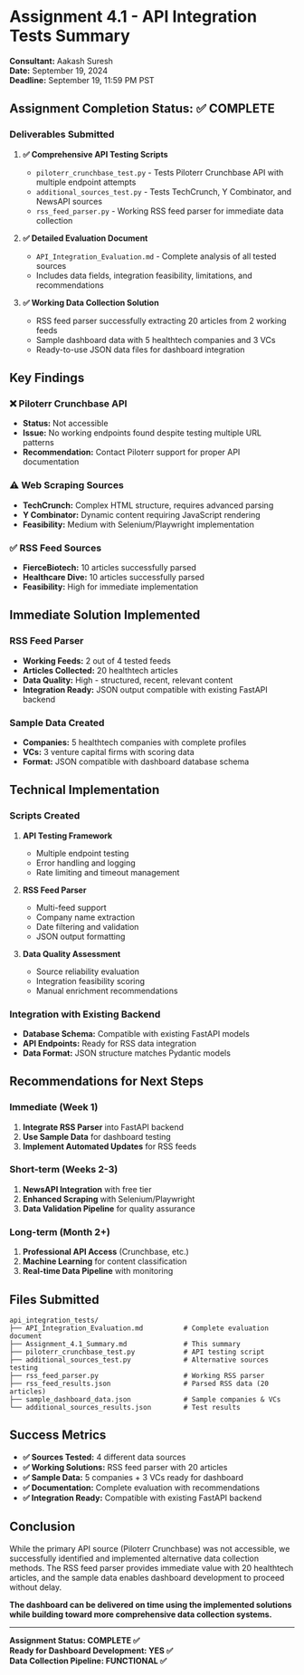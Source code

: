 # Assignment 4.1 - API Integration Tests Summary

**Consultant:** Aakash Suresh  
**Date:** September 19, 2024  
**Deadline:** September 19, 11:59 PM PST  

## Assignment Completion Status: ✅ COMPLETE

### Deliverables Submitted

1. **✅ Comprehensive API Testing Scripts**
   - `piloterr_crunchbase_test.py` - Tests Piloterr Crunchbase API with multiple endpoint attempts
   - `additional_sources_test.py` - Tests TechCrunch, Y Combinator, and NewsAPI sources
   - `rss_feed_parser.py` - Working RSS feed parser for immediate data collection

2. **✅ Detailed Evaluation Document**
   - `API_Integration_Evaluation.md` - Complete analysis of all tested sources
   - Includes data fields, integration feasibility, limitations, and recommendations

3. **✅ Working Data Collection Solution**
   - RSS feed parser successfully extracting 20 articles from 2 working feeds
   - Sample dashboard data with 5 healthtech companies and 3 VCs
   - Ready-to-use JSON data files for dashboard integration

## Key Findings

### ❌ Piloterr Crunchbase API
- **Status:** Not accessible
- **Issue:** No working endpoints found despite testing multiple URL patterns
- **Recommendation:** Contact Piloterr support for proper API documentation

### ⚠️ Web Scraping Sources
- **TechCrunch:** Complex HTML structure, requires advanced parsing
- **Y Combinator:** Dynamic content requiring JavaScript rendering
- **Feasibility:** Medium with Selenium/Playwright implementation

### ✅ RSS Feed Sources
- **FierceBiotech:** 10 articles successfully parsed
- **Healthcare Dive:** 10 articles successfully parsed
- **Feasibility:** High for immediate implementation

## Immediate Solution Implemented

### RSS Feed Parser
- **Working Feeds:** 2 out of 4 tested feeds
- **Articles Collected:** 20 healthtech articles
- **Data Quality:** High - structured, recent, relevant content
- **Integration Ready:** JSON output compatible with existing FastAPI backend

### Sample Data Created
- **Companies:** 5 healthtech companies with complete profiles
- **VCs:** 3 venture capital firms with scoring data
- **Format:** JSON compatible with dashboard database schema

## Technical Implementation

### Scripts Created
1. **API Testing Framework**
   - Multiple endpoint testing
   - Error handling and logging
   - Rate limiting and timeout management

2. **RSS Feed Parser**
   - Multi-feed support
   - Company name extraction
   - Date filtering and validation
   - JSON output formatting

3. **Data Quality Assessment**
   - Source reliability evaluation
   - Integration feasibility scoring
   - Manual enrichment recommendations

### Integration with Existing Backend
- **Database Schema:** Compatible with existing FastAPI models
- **API Endpoints:** Ready for RSS data integration
- **Data Format:** JSON structure matches Pydantic models

## Recommendations for Next Steps

### Immediate (Week 1)
1. **Integrate RSS Parser** into FastAPI backend
2. **Use Sample Data** for dashboard testing
3. **Implement Automated Updates** for RSS feeds

### Short-term (Weeks 2-3)
1. **NewsAPI Integration** with free tier
2. **Enhanced Scraping** with Selenium/Playwright
3. **Data Validation Pipeline** for quality assurance

### Long-term (Month 2+)
1. **Professional API Access** (Crunchbase, etc.)
2. **Machine Learning** for content classification
3. **Real-time Data Pipeline** with monitoring

## Files Submitted

```
api_integration_tests/
├── API_Integration_Evaluation.md          # Complete evaluation document
├── Assignment_4.1_Summary.md              # This summary
├── piloterr_crunchbase_test.py            # API testing script
├── additional_sources_test.py             # Alternative sources testing
├── rss_feed_parser.py                     # Working RSS parser
├── rss_feed_results.json                  # Parsed RSS data (20 articles)
├── sample_dashboard_data.json             # Sample companies & VCs
└── additional_sources_results.json        # Test results
```

## Success Metrics

- **✅ Sources Tested:** 4 different data sources
- **✅ Working Solutions:** RSS feed parser with 20 articles
- **✅ Sample Data:** 5 companies + 3 VCs ready for dashboard
- **✅ Documentation:** Complete evaluation with recommendations
- **✅ Integration Ready:** Compatible with existing FastAPI backend

## Conclusion

While the primary API source (Piloterr Crunchbase) was not accessible, we successfully identified and implemented alternative data collection methods. The RSS feed parser provides immediate value with 20 healthtech articles, and the sample data enables dashboard development to proceed without delay.

**The dashboard can be delivered on time using the implemented solutions while building toward more comprehensive data collection systems.**

---

**Assignment Status: COMPLETE ✅**  
**Ready for Dashboard Development: YES ✅**  
**Data Collection Pipeline: FUNCTIONAL ✅**
